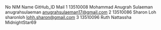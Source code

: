 No NIM         Name                          GitHub_ID            Mail
1  13510008    Mohammad Anugrah Sulaeman     anugrahsulaeman      anugrahsulaeman17@gmail.com
2  13510086    Sharon Loh                    sharonloh		  lohh.sharon@gmail.com
3  13510096    Ruth Nattassha                MidnightStar69